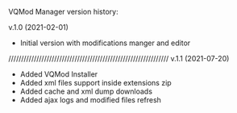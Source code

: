 VQMod Manager version history:

v.1.0 (2021-02-01)
- Initial version with modifications manger and editor

///////////////////////////////////////////////////////////////
v.1.1 (2021-07-20)
- Added VQMod Installer
- Added xml files support inside extensions zip
- Added cache and xml dump downloads
- Added ajax logs and modified files refresh